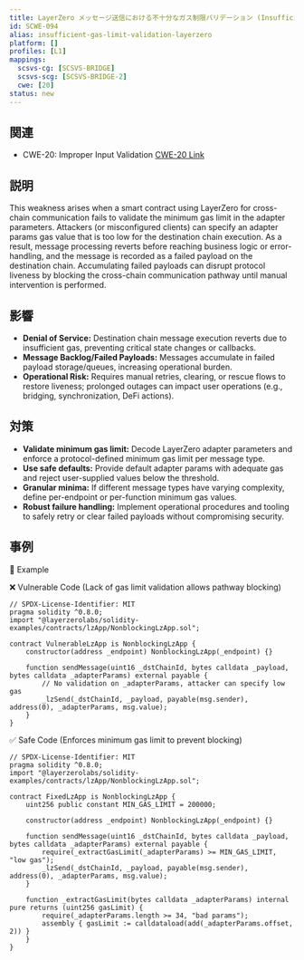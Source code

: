 ```yaml
---
title: LayerZero メッセージ送信における不十分なガス制限バリデーション (Insufficient Gas Limit Validation in LayerZero Message Sending)
id: SCWE-094
alias: insufficient-gas-limit-validation-layerzero
platform: []
profiles: [L1]
mappings:
  scsvs-cg: [SCSVS-BRIDGE]
  scsvs-scg: [SCSVS-BRIDGE-2]
  cwe: [20]
status: new
---
```


## 関連
- CWE-20: Improper Input Validation
  [CWE-20 Link](https://cwe.mitre.org/data/definitions/20.html)

## 説明
This weakness arises when a smart contract using LayerZero for cross-chain communication fails to validate the minimum gas limit in the adapter parameters. Attackers (or misconfigured clients) can specify an adapter params gas value that is too low for the destination chain execution. As a result, message processing reverts before reaching business logic or error-handling, and the message is recorded as a failed payload on the destination chain. Accumulating failed payloads can disrupt protocol liveness by blocking the cross-chain communication pathway until manual intervention is performed.

## 影響
- **Denial of Service:** Destination chain message execution reverts due to insufficient gas, preventing critical state changes or callbacks.
- **Message Backlog/Failed Payloads:** Messages accumulate in failed payload storage/queues, increasing operational burden.
- **Operational Risk:** Requires manual retries, clearing, or rescue flows to restore liveness; prolonged outages can impact user operations (e.g., bridging, synchronization, DeFi actions).

## 対策
- **Validate minimum gas limit:** Decode LayerZero adapter parameters and enforce a protocol-defined minimum gas limit per message type.
- **Use safe defaults:** Provide default adapter params with adequate gas and reject user-supplied values below the threshold.
- **Granular minima:** If different message types have varying complexity, define per-endpoint or per-function minimum gas values.
- **Robust failure handling:** Implement operational procedures and tooling to safely retry or clear failed payloads without compromising security.

## 事例
🧪  Example

❌ Vulnerable Code (Lack of gas limit validation allows pathway blocking)
```solidity
// SPDX-License-Identifier: MIT
pragma solidity ^0.8.0;
import "@layerzerolabs/solidity-examples/contracts/lzApp/NonblockingLzApp.sol";

contract VulnerableLzApp is NonblockingLzApp {
    constructor(address _endpoint) NonblockingLzApp(_endpoint) {}

    function sendMessage(uint16 _dstChainId, bytes calldata _payload, bytes calldata _adapterParams) external payable {
        // No validation on _adapterParams, attacker can specify low gas
        _lzSend(_dstChainId, _payload, payable(msg.sender), address(0), _adapterParams, msg.value);
    }
}
```

✅ Safe Code (Enforces minimum gas limit to prevent blocking)
```solidity
// SPDX-License-Identifier: MIT
pragma solidity ^0.8.0;
import "@layerzerolabs/solidity-examples/contracts/lzApp/NonblockingLzApp.sol";

contract FixedLzApp is NonblockingLzApp {
    uint256 public constant MIN_GAS_LIMIT = 200000;

    constructor(address _endpoint) NonblockingLzApp(_endpoint) {}

    function sendMessage(uint16 _dstChainId, bytes calldata _payload, bytes calldata _adapterParams) external payable {
        require(_extractGasLimit(_adapterParams) >= MIN_GAS_LIMIT, "low gas");
        _lzSend(_dstChainId, _payload, payable(msg.sender), address(0), _adapterParams, msg.value);
    }

    function _extractGasLimit(bytes calldata _adapterParams) internal pure returns (uint256 gasLimit) {
        require(_adapterParams.length >= 34, "bad params");
        assembly { gasLimit := calldataload(add(_adapterParams.offset, 2)) }
    }
}
```
